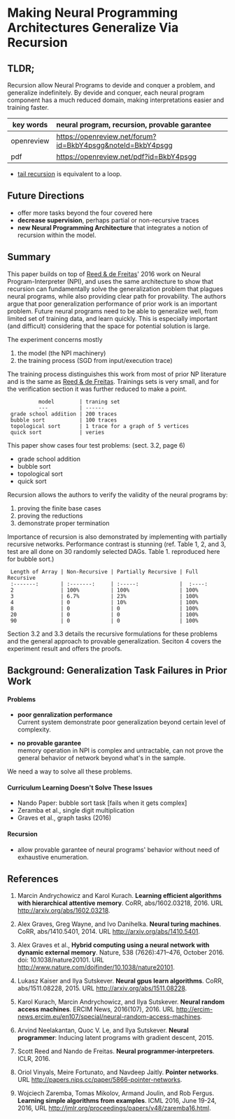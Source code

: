 # Making Neural Programming Architectures Generalize Via Recursion

## TLDR;

Recursion allow Neural Programs to devide and conquer a problem, and generalize
indefinitely. By devide and conquer, each neural program component has a much 
reduced domain, making interpretations easier and training faster.

key words | neural program, recursion, provable garantee
---- |:---
openreview | https://openreview.net/forum?id=BkbY4psgg&noteId=BkbY4psgg
pdf | https://openreview.net/pdf?id=BkbY4psgg

- [tail recursion](https://www.quora.com/What-is-tail-recursion-Why-is-it-so-bad)
    is equivalent to a loop.

## Future Directions

- offer more tasks beyond the four covered here
- **decrease supervision**, perhaps partial or non-recursive traces
- **new Neural Programming Architecture** that integrates a notion of recursion
    within the model.


## Summary 

This paper builds on top of [Reed & de Freitas]' 2016 work on Neural
Program-Interpreter (NPI), and uses the same architecture to show that recursion
can fundamentally solve the generalization problem that plagues neural programs,
while also providing clear path for provability. The authors argue that poor
generalization performance of prior work is an important problem. Future
neural programs need to be able to generalize well, from limited set of training
data, and learn quickly. This is especially important (and difficult)
considering that the space for potential solution is large.

[Reed & de Freitas]: https://arxiv.org/abs/1511.06279

The experiment concerns mostly
1. the model (the NPI machinery)
2. the training process (SGD from input/execution trace)

The training process distinguishes this work from most of prior NP literature
and is the same as [Reed & de Freitas]. Trainings sets is very small, and for
the verification section it was further reduced to make a point.

              model        | traning set     
              ---          | ------         
     grade school addition | 200 traces 
     bubble sort           | 100 traces 
     topological sort      | 1 trace for a graph of 5 vertices
     quick sort            | veries

This paper show cases four test problems: (sect. 3.2, page 6)
- grade school addition
- bubble sort
- topological sort
- quick sort

Recursion allows the authors to verify the validity of the neural programs by:
1. proving the finite base cases
2. proving the reductions
3. demonstrate proper termination

Importance of recursion is also demonstrated by implementing with partially
recursive networks. Performance contrast is stunning (ref. Table 1, 2, and 3, 
test are all done on 30 randomly selected DAGs. Table 1. reproduced here for 
bubble sort.)

     Length of Array | Non-Recursive | Partially Recursive | Full Recursive
     :-------:       | :-------:     | :-----:             |  :----:
     2               | 100%          | 100%                | 100% 
     3               | 6.7%          | 23%                 | 100% 
     4               | 0             | 10%                 | 100% 
     8               | 0             | 0                   | 100% 
     20              | 0             | 0                   | 100% 
     90              | 0             | 0                   | 100%


Section 3.2 and 3.3 details the recursive formulations for these problems and 
the general approach to provable generalization. Seciton 4 covers the experiment
result and offers the proofs.

## Background: Generalization Task Failures in Prior Work

#### Problems


- **poor genralization performance**  
    Current system demonstrate poor generalization beyond certain level of 
    complexity.

- **no provable garantee**  
    memory operation in NPI is complex and untractable, can not prove the general 
    behavior of network beyond what's in the sample.

We need a way to solve all these problems.

#### Curriculum Learning Doesn't Solve These Issues

- Nando Paper: bubble sort task [fails when it gets complex]
- Zeramba et al., single digit multiplication
- Graves et al., graph tasks (2016)

#### Recursion

- allow provable garantee of neural programs' behavior without need of
exhaustive enumeration.


## References

1. Marcin Andrychowicz and Karol Kurach. **Learning efficient algorithms with 
hierarchical attentive memory**. CoRR, abs/1602.03218, 2016. 
URL http://arxiv.org/abs/1602.03218. 

2. Alex Graves, Greg Wayne, and Ivo Danihelka. **Neural turing machines**. 
CoRR, abs/1410.5401, 2014. URL http://arxiv.org/abs/1410.5401.

3. Alex Graves et al., **Hybrid computing using a neural network with dynamic 
external memory**. Nature, 538 (7626):471–476, October 2016. 
doi: 10.1038/nature20101. URL http://www.nature.com/doifinder/10.1038/nature20101.

4. Lukasz Kaiser and Ilya Sutskever. **Neural gpus learn algorithms**. 
CoRR, abs/1511.08228, 2015. URL http://arxiv.org/abs/1511.08228.

5. Karol Kurach, Marcin Andrychowicz, and Ilya Sutskever. 
**Neural random access machines**. ERCIM News, 2016(107), 2016. 
URL http://ercim-news.ercim.eu/en107/special/neural-random-access-machines.

6. Arvind Neelakantan, Quoc V. Le, and Ilya Sutskever. 
**Neural programmer**: Inducing latent programs with gradient descent, 2015.

7. Scott Reed and Nando de Freitas. **Neural programmer-interpreters**. 
ICLR, 2016.

8. Oriol Vinyals, Meire Fortunato, and Navdeep Jaitly. 
**Pointer networks**. URL http://papers.nips.cc/paper/5866-pointer-networks.

9. Wojciech Zaremba, Tomas Mikolov, Armand Joulin, and Rob Fergus. 
**Learning simple algorithms from examples**. ICML 2016, June 19-24, 2016,
URL http://jmlr.org/proceedings/papers/v48/zaremba16.html.